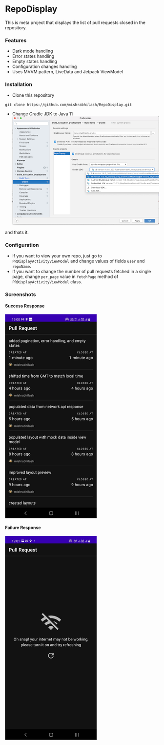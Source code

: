 # RepoDisplay

This is meta project that displays the list of pull requests closed in the repository.

### Features
 - Dark mode handling
 - Error states handling
 - Empty states handling
 - Configuration changes handling
 - Uses MVVM pattern, LiveData and Jetpack ViewModel

### Installation
 - Clone this repository
```
git clone https://github.com/mishrabhilash/RepoDisplay.git
```
 - Change Gradle JDK to Java 11 
![gradle setting](https://github.com/mishrabhilash/RepoDisplay/blob/main/readmeFiles/gradle_setting.png)

 and thats it.
 
### Configuration
 - If you want to view your own repo, just go to `PRDisplayActivityViewModel` and change values of fields `user` and `repoName`.
 - If you want to change the number of pull requests fetched in a single page, change `per_page` value in `fetchPage` method of `PRDisplayActivityViewModel` class.
 
 ### Screenshots
 #### Success Response
 <img src="https://github.com/mishrabhilash/RepoDisplay/blob/main/readmeFiles/screen_shot1.jpeg" width="300">
 
  #### Failure Response
 <img src="https://github.com/mishrabhilash/RepoDisplay/blob/main/readmeFiles/screen_shot2.jpeg" width="300">
